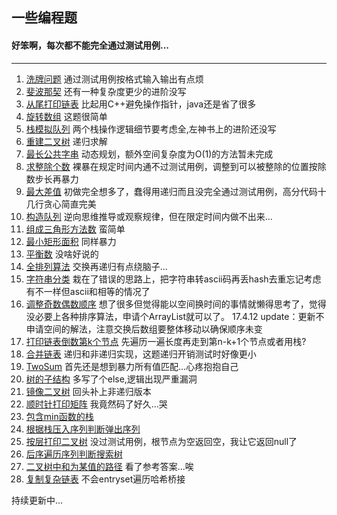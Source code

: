 ## 一些编程题

#### 好笨啊，每次都不能完全通过测试用例...

***
1. [洗牌问题](./src/Shuffle/test.java)  通过测试用例按格式输入输出有点烦   
2. [斐波那契](./src/Fibonacci/test.java) 还有一种复杂度更少的进阶没写
3. [从尾打印链表](./src/PrintListFromEnd/test.java) 比起用C++避免操作指针，java还是省了很多
4. [旋转数组]() 这题很简单
5. [栈模拟队列](./src/TwoStackRealizeQueue/test.java) 两个栈操作逻辑细节要考虑全,左神书上的进阶还没写
6. [重建二叉树](./src/RebuildBinaryTree/test.java) 递归求解
7. [最长公共字串](./src/LongestCommonSubstring/test.java) 动态规划，额外空间复杂度为O(1)的方法暂未完成
8. [求整除个数](./src/ExactDivision/test.java) 裸暴在规定时间内通不过测试用例，调整到可以被整除的位置按除数步长再暴力
9. [最大差值](./src/Maximus/test.java) 初做完全想多了，蠢得用递归而且没完全通过测试用例，高分代码十几行贪心简直完美
10. [构造队列](./src/QueueOrder/test.java) 逆向思维推导或观察规律，但在限定时间内做不出来...
11. [组成三角形方法数](./src/AssemblyTriangle/test.java) 蛮简单
12. [最小矩形面积](./src/TheSmallestRectangle/test.java) 同样暴力
13. [平衡数](./src/BalanceNumber/test.java) 没啥好说的
14. [全排列算法](./src/PokerSequence/test.java) 交换再递归有点绕脑子...
15. [字符串分类](./src/ClassifyString/test.java) 栽在了错误的思路上，把字符串转ascii码再丢hash去重忘记考虑有不一样但ascii和相等的情况了
16. [调整奇数偶数顺序](./src/SetArrayItemProcedure/test.java) 想了很多但觉得能以空间换时间的事情就懒得思考了，觉得没必要上各种排序算法，申请个ArrayList就可以了。 17.4.12 update：更新不申请空间的解法，注意交换后数组要整体移动以确保顺序未变
17. [打印链表倒数第k个节点](./scr/InvertedNode/test.java) 先遍历一遍长度再走到第n-k+1个节点或者用栈?
18. [合并链表](./src/MergeLinkedList/Main.java) 递归和非递归实现，这题递归开销测试时好像更小
19. [TwoSum](./src/TwoSum/Main.java) 首先还是想到暴力所有值匹配...心疼抱抱自己
20. [树的子结构](./src/TreeSubstructure/Main.java) 多写了个else,逻辑出现严重漏洞
21. [镜像二叉树](./src/BinaryTreeMirror/Main.java) 回头补上非递归版本
22. [顺时针打印矩阵](./src/ClockwisePrintMatrix/Main.java) 我竟然码了好久...哭
23. [包含min函数的栈](./src/StackWithGetMinFunction/Main.java)
24. [根据栈压入序列判断弹出序列](./src/IsPopOrder/Main.java)
25. [按层打印二叉树](./src/PrintBinaryTreeByLayer/Main.java) 没过测试用例，根节点为空返回空，我让它返回null了
26. [后序遍历序列判断搜索树](./src/IsBinarySearchTree/Main.java)
27. [二叉树中和为某值的路径](./src/BinaryTreePath/Main.java) 看了参考答案...唉
28. [复制复杂链表](./src/ComplexLinkedList/Main.java) 不会entryset遍历哈希桥接

持续更新中...
